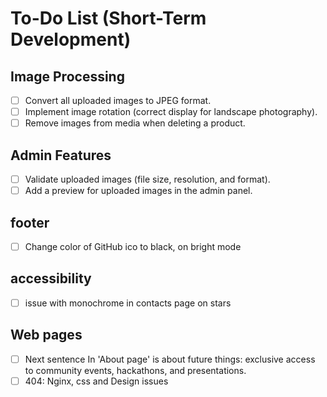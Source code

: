 # To-Do List (Short-Term Development)

## **Image Processing**
- [ ] Convert all uploaded images to JPEG format.
- [ ] Implement image rotation (correct display for landscape photography).
- [ ] Remove images from media when deleting a product.

## **Admin Features**
- [ ] Validate uploaded images (file size, resolution, and format).
- [ ] Add a preview for uploaded images in the admin panel.

## **footer**
- [ ] Change color of GitHub ico to black, on bright mode

## **accessibility**
- [ ] issue with monochrome in contacts page on stars

## **Web pages**
-[ ] Next sentence In 'About page' is about future things: exclusive access to community events, hackathons, and presentations.
-[ ] 404: Nginx, css and Design issues